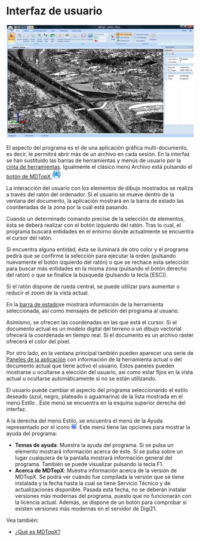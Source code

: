 # Interfaz de usuario

![Interfaz de usuario de MDTopX](../../.gitbook/assets/interfaz-de-usuario-1.jpg)

El aspecto del programa es el de una aplicación gráfica multi-documento, es decir, le permitirá abrir más de un archivo en cada sesión. En la interfaz se han sustituido las barras de herramientas y menús de usuario por la [cinta de herramientas](../cinta-de-herramientas/). Igualmente el clásico menú Archivo está pulsando el [botón de MDTopX <img src="../../.gitbook/assets/boton-mdtopx.jpg" alt="" data-size="line">](boton-de-mdtopx.md)

La interacción del usuario con los elementos de dibujo mostrados se realiza a través del ratón del ordenador. Si el usuario se mueve dentro de la ventana del documento, la aplicación mostrará en la barra de estado las coordenadas de la zona por la cuál está pasando.

Cuando un determinado comando precise de la selección de elementos, ésta se deberá realizar con el botón izquierdo del ratón. Tras lo cual, el programa buscará entidades en el entorno donde actualmente se encuentra el cursor del ratón.

Si encuentra alguna entidad, ésta se iluminará de otro color y el programa pedirá que se confirme la selección para ejecutar la orden (pulsando nuevamente el botón izquierdo del ratón) o que se rechace esta selección para buscar más entidades en la misma zona (pulsando el botón derecho del ratón) o que se finalice la búsqueda (pulsando la tecla \[ESC]).

Si el ratón dispone de rueda central, se puede utilizar para aumentar o reducir el zoom de la vista actual.

En la [barra de estado](barra-de-estado.md)se mostrará información de la herramienta seleccionada, así como mensajes de petición del programa al usuario.

Asimismo, se ofrecen las coordenadas en las que está el cursor. Si el documento actual es un modelo digital del terreno o un dibujo vectorial ofrecerá la coordenada en tiempo real. Si el documento es un archivo ráster ofrecerá el color del píxel.

Por otro lado, en la ventana principal también pueden aparecer una serie de [Paneles de la aplicación](/mdtopx/introduccion/paneles-de-la-aplicacion/) con información de la herramienta actual o del documento actual que tiene activo el usuario. Estos paneles pueden mostrarse u ocultarse a elección del usuario, así como estar fijos en la vista actual u ocultarse automáticamente si no se están utilizando.

El usuario puede cambiar el aspecto del programa seleccionando el estilo deseado (azul, negro, plateado o aguamarina) de la lista mostrada en el menú Estilo . Este menú se encuentra en la esquina superior derecha del interfaz.

A la derecha del menú Estilo, se encuentra el menú de la Ayuda representado por el icono <img src="../../.gitbook/assets/icono-ayuda.jpg" alt="" data-size="line">. Este menú tiene las opciones para mostrar la ayuda del programa:

* **Temas de ayuda**: Muestra la ayuda del programa. Si se pulsa un elemento mostrará información acerca de éste. Si se pulsa sobre un lugar cualquiera de la pantalla mostrará información general del programa. También se puede visualizar pulsando la tecla F1.
* **Acerca de MDTopX**: Muestra información acerca de la versión de MDTopX. Se podrá ver cuándo fue compilada la versión que se tiene instalada y la fecha hasta la cual se tiene Servicio Técnico y de actualizaciones disponible. Pasada esta fecha, no se deberán instalar versiones más modernas del programa, puesto que no funcionarán con la licencia actual. Además, se dispone de un botón para comprobar si existen versiones más modernas en el servidor de Digi21.

&#x20;Vea también:

* [¿Qué es MDTopX?](mdtopx.md)
